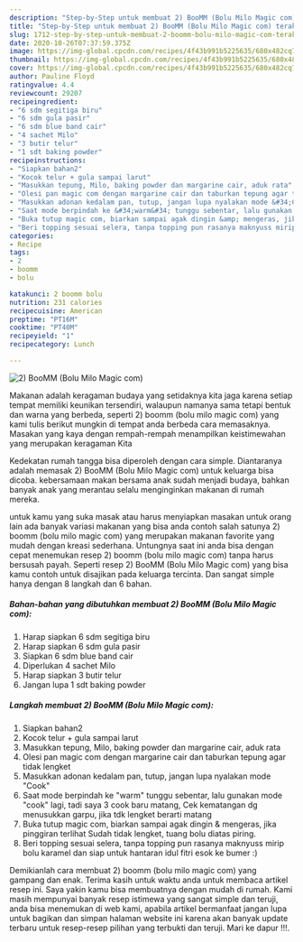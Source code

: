 ```yaml
---
description: "Step-by-Step untuk membuat 2) BooMM (Bolu Milo Magic com) teraktual"
title: "Step-by-Step untuk membuat 2) BooMM (Bolu Milo Magic com) teraktual"
slug: 1712-step-by-step-untuk-membuat-2-boomm-bolu-milo-magic-com-teraktual
date: 2020-10-26T07:37:59.375Z
image: https://img-global.cpcdn.com/recipes/4f43b991b5225635/680x482cq70/2-boomm-bolu-milo-magic-com-foto-resep-utama.jpg
thumbnail: https://img-global.cpcdn.com/recipes/4f43b991b5225635/680x482cq70/2-boomm-bolu-milo-magic-com-foto-resep-utama.jpg
cover: https://img-global.cpcdn.com/recipes/4f43b991b5225635/680x482cq70/2-boomm-bolu-milo-magic-com-foto-resep-utama.jpg
author: Pauline Floyd
ratingvalue: 4.4
reviewcount: 29207
recipeingredient:
- "6 sdm segitiga biru"
- "6 sdm gula pasir"
- "6 sdm blue band cair"
- "4 sachet Milo"
- "3 butir telur"
- "1 sdt baking powder"
recipeinstructions:
- "Siapkan bahan2"
- "Kocok telur + gula sampai larut"
- "Masukkan tepung, Milo, baking powder dan margarine cair, aduk rata"
- "Olesi pan magic com dengan margarine cair dan taburkan tepung agar tidak lengket"
- "Masukkan adonan kedalam pan, tutup, jangan lupa nyalakan mode &#34;Cook&#34;"
- "Saat mode berpindah ke &#34;warm&#34; tunggu sebentar, lalu gunakan mode &#34;cook&#34; lagi, tadi saya 3 cook baru matang, Cek kematangan dg menusukkan garpu, jika tdk lengket berarti matang"
- "Buka tutup magic com, biarkan sampai agak dingin &amp; mengeras, jika pinggiran terlihat Sudah tidak lengket, tuang bolu diatas piring."
- "Beri topping sesuai selera, tanpa topping pun rasanya maknyuss mirip bolu karamel dan siap untuk hantaran idul fitri esok ke bumer :)"
categories:
- Recipe
tags:
- 2
- boomm
- bolu

katakunci: 2 boomm bolu 
nutrition: 231 calories
recipecuisine: American
preptime: "PT16M"
cooktime: "PT40M"
recipeyield: "1"
recipecategory: Lunch

---
```



![2) BooMM (Bolu Milo Magic com)](https://img-global.cpcdn.com/recipes/4f43b991b5225635/680x482cq70/2-boomm-bolu-milo-magic-com-foto-resep-utama.jpg)

Makanan adalah keragaman budaya yang setidaknya kita jaga karena setiap tempat memiliki keunikan tersendiri, walaupun namanya sama tetapi bentuk dan warna yang berbeda, seperti 2) boomm (bolu milo magic com) yang kami tulis berikut mungkin di tempat anda berbeda cara memasaknya. Masakan yang kaya dengan rempah-rempah menampilkan keistimewahan yang merupakan keragaman Kita

Kedekatan rumah tangga bisa diperoleh dengan cara simple. Diantaranya adalah memasak 2) BooMM (Bolu Milo Magic com) untuk keluarga bisa dicoba. kebersamaan makan bersama anak sudah menjadi budaya, bahkan banyak anak yang merantau selalu menginginkan makanan di rumah mereka.



untuk kamu yang suka masak atau harus menyiapkan masakan untuk orang lain ada banyak variasi makanan yang bisa anda contoh salah satunya 2) boomm (bolu milo magic com) yang merupakan makanan favorite yang mudah dengan kreasi sederhana. Untungnya saat ini anda bisa dengan cepat menemukan resep 2) boomm (bolu milo magic com) tanpa harus bersusah payah.
Seperti resep 2) BooMM (Bolu Milo Magic com) yang bisa kamu contoh untuk disajikan pada keluarga tercinta. Dan sangat simple hanya dengan 8 langkah dan 6 bahan.


<!--inarticleads1-->

##### Bahan-bahan yang dibutuhkan membuat 2) BooMM (Bolu Milo Magic com):

1. Harap siapkan 6 sdm segitiga biru
1. Harap siapkan 6 sdm gula pasir
1. Siapkan 6 sdm blue band cair
1. Diperlukan 4 sachet Milo
1. Harap siapkan 3 butir telur
1. Jangan lupa 1 sdt baking powder




<!--inarticleads2-->

##### Langkah membuat  2) BooMM (Bolu Milo Magic com):

1. Siapkan bahan2
1. Kocok telur + gula sampai larut
1. Masukkan tepung, Milo, baking powder dan margarine cair, aduk rata
1. Olesi pan magic com dengan margarine cair dan taburkan tepung agar tidak lengket
1. Masukkan adonan kedalam pan, tutup, jangan lupa nyalakan mode &#34;Cook&#34;
1. Saat mode berpindah ke &#34;warm&#34; tunggu sebentar, lalu gunakan mode &#34;cook&#34; lagi, tadi saya 3 cook baru matang, Cek kematangan dg menusukkan garpu, jika tdk lengket berarti matang
1. Buka tutup magic com, biarkan sampai agak dingin &amp; mengeras, jika pinggiran terlihat Sudah tidak lengket, tuang bolu diatas piring.
1. Beri topping sesuai selera, tanpa topping pun rasanya maknyuss mirip bolu karamel dan siap untuk hantaran idul fitri esok ke bumer :)




Demikianlah cara membuat 2) boomm (bolu milo magic com) yang gampang dan enak. Terima kasih untuk waktu anda untuk membaca artikel resep ini. Saya yakin kamu bisa membuatnya dengan mudah di rumah. Kami masih mempunyai banyak resep istimewa yang sangat simple dan teruji, anda bisa menemukan di web kami, apabila artikel bermanfaat jangan lupa untuk bagikan dan simpan halaman website ini karena akan banyak update terbaru untuk resep-resep pilihan yang terbukti dan teruji. Mari ke dapur !!!. 
